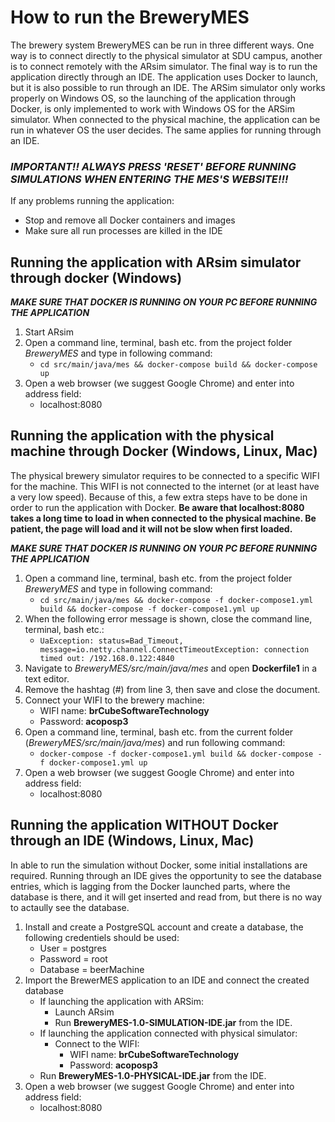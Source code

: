 # How to run the BreweryMES

The brewery system BreweryMES can be run in three different ways. One way is to connect directly to the physical simulator at SDU campus, another is to connect remotely with the ARsim simulator. The final way is to run the application directly through an IDE. The application uses Docker to launch, but it is also possible to run through an IDE. The ARSim simulator only works properly on Windows OS, so the launching of the application through Docker, is only implemented to work with Windows OS for the ARSim simulator. When connected to the physical machine, the application can be run in whatever OS the user decides. The same applies for running through an IDE.

### ***IMPORTANT!! ALWAYS PRESS 'RESET' BEFORE RUNNING SIMULATIONS WHEN ENTERING THE MES'S WEBSITE!!!***  

If any problems running the application:
 - Stop and remove all Docker containers and images
 - Make sure all run processes are killed in the IDE

## Running the application with ARsim simulator through docker (Windows)

***MAKE SURE THAT DOCKER IS RUNNING ON YOUR PC BEFORE RUNNING THE APPLICATION***

1. Start ARsim
2. Open a command line, terminal, bash etc. from the project folder *BreweryMES* and type in following command:
   - `cd src/main/java/mes && docker-compose build && docker-compose up`
3. Open a web browser (we suggest Google Chrome) and enter into address field:
   - localhost:8080   
 
    
## Running the application with the physical machine through Docker (Windows, Linux, Mac)
The physical brewery simulator requires to be connected to a specific WIFI for the machine. This WIFI is not connected to the internet (or at least have a very low speed). Because of this, a few extra steps have to be done in order to run the application with Docker.
**Be aware that localhost:8080 takes a long time to load in when connected to the physical machine. Be patient, the page will load and it will not be slow when first loaded.**

***MAKE SURE THAT DOCKER IS RUNNING ON YOUR PC BEFORE RUNNING THE APPLICATION***

1. Open a command line, terminal, bash etc. from the project folder *BreweryMES* and type in following command:
   - `cd src/main/java/mes && docker-compose -f docker-compose1.yml build && docker-compose -f docker-compose1.yml up`
2. When the following error message is shown, close the command line, terminal, bash etc.:
   - `UaException: status=Bad_Timeout, message=io.netty.channel.ConnectTimeoutException: connection timed out: /192.168.0.122:4840`
3. Navigate to *BreweryMES/src/main/java/mes* and open **Dockerfile1** in a text editor.
4. Remove the hashtag (#) from line 3, then save and close the document.
5. Connect your WIFI to the brewery machine:
   - WIFI name: **brCubeSoftwareTechnology**
   - Password: **acoposp3**
6. Open a command line, terminal, bash etc. from the current folder (*BreweryMES/src/main/java/mes*) and run following command:
   - `docker-compose -f docker-compose1.yml build && docker-compose -f docker-compose1.yml up`
7. Open a web browser (we suggest Google Chrome) and enter into address field:
   - localhost:8080


## Running the application WITHOUT Docker through an IDE (Windows, Linux, Mac)
In able to run the simulation without Docker, some initial installations are required. Running through an IDE gives the opportunity to see the database entries, which is lagging from the Docker launched parts, where the database is there, and it will get inserted and read from, but there is no way to actaully see the database.

1. Install and create a PostgreSQL account and create a database, the following credentiels should be used:
   - User = postgres
   - Password = root
   - Database = beerMachine
2. Import the BrewerMES application to an IDE and connect the created database
   * If launching the application with ARSim:
      - Launch ARsim
      - Run **BreweryMES-1.0-SIMULATION-IDE.jar** from the IDE.
   * If launching the application connected with physical simulator:
      - Connect to the WIFI:
        - WIFI name: **brCubeSoftwareTechnology**
        - Password: **acoposp3**
    - Run **BreweryMES-1.0-PHYSICAL-IDE.jar** from the IDE.
7. Open a web browser (we suggest Google Chrome) and enter into address field:
   - localhost:8080
